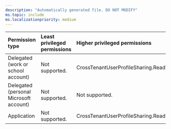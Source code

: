```yaml
---
description: "Automatically generated file. DO NOT MODIFY"
ms.topic: include
ms.localizationpriority: medium
---
```


|Permission type|Least privileged permissions|Higher privileged permissions|
|:---|:---|:---|
|Delegated (work or school account)|Not supported.|CrossTenantUserProfileSharing.ReadWrite.All|
|Delegated (personal Microsoft account)|Not supported.|Not supported.|
|Application|Not supported.|CrossTenantUserProfileSharing.ReadWrite.All|

